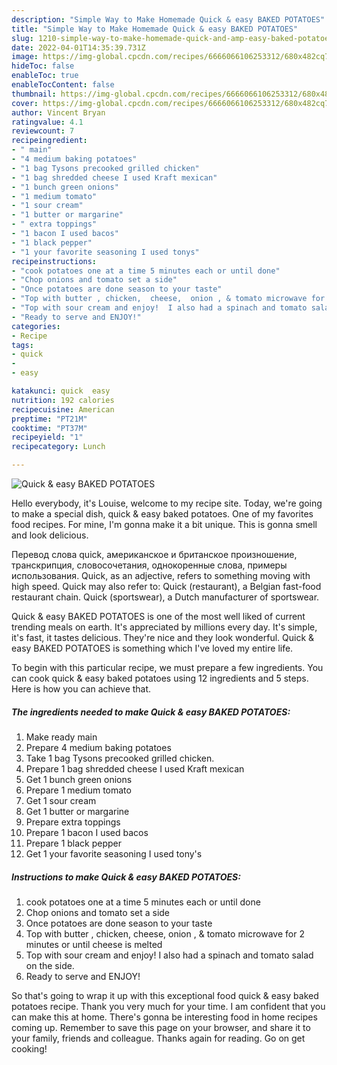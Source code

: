 ```yaml
---
description: "Simple Way to Make Homemade Quick & easy BAKED POTATOES"
title: "Simple Way to Make Homemade Quick & easy BAKED POTATOES"
slug: 1210-simple-way-to-make-homemade-quick-and-amp-easy-baked-potatoes
date: 2022-04-01T14:35:39.731Z
image: https://img-global.cpcdn.com/recipes/6666066106253312/680x482cq70/quick-easy-baked-potatoes-recipe-main-photo.jpg
hideToc: false
enableToc: true
enableTocContent: false
thumbnail: https://img-global.cpcdn.com/recipes/6666066106253312/680x482cq70/quick-easy-baked-potatoes-recipe-main-photo.jpg
cover: https://img-global.cpcdn.com/recipes/6666066106253312/680x482cq70/quick-easy-baked-potatoes-recipe-main-photo.jpg
author: Vincent Bryan
ratingvalue: 4.1
reviewcount: 7
recipeingredient:
- " main"
- "4 medium baking potatoes"
- "1 bag Tysons precooked grilled chicken"
- "1 bag shredded cheese I used Kraft mexican"
- "1 bunch green onions"
- "1 medium tomato"
- "1 sour cream"
- "1 butter or margarine"
- " extra toppings"
- "1 bacon I used bacos"
- "1 black pepper"
- "1 your favorite seasoning I used tonys"
recipeinstructions:
- "cook potatoes one at a time 5 minutes each or until done"
- "Chop onions and tomato set a side"
- "Once potatoes are done season to your taste"
- "Top with butter , chicken,  cheese,  onion , & tomato microwave for 2 minutes  or until cheese is melted"
- "Top with sour cream and enjoy!  I also had a spinach and tomato salad on the side."
- "Ready to serve and ENJOY!"
categories:
- Recipe
tags:
- quick
- 
- easy

katakunci: quick  easy 
nutrition: 192 calories
recipecuisine: American
preptime: "PT21M"
cooktime: "PT37M"
recipeyield: "1"
recipecategory: Lunch

---
```



![Quick & easy BAKED POTATOES](https://img-global.cpcdn.com/recipes/6666066106253312/680x482cq70/quick-easy-baked-potatoes-recipe-main-photo.jpg)

Hello everybody, it's Louise, welcome to my recipe site. Today, we're going to make a special dish, quick & easy baked potatoes. One of my favorites food recipes. For mine, I'm gonna make it a bit unique. This is gonna smell and look delicious.

Перевод слова quick, американское и британское произношение, транскрипция, словосочетания, однокоренные слова, примеры использования. Quick, as an adjective, refers to something moving with high speed. Quick may also refer to: Quick (restaurant), a Belgian fast-food restaurant chain. Quick (sportswear), a Dutch manufacturer of sportswear.

Quick & easy BAKED POTATOES is one of the most well liked of current trending meals on earth. It's appreciated by millions every day. It's simple, it's fast, it tastes delicious. They're nice and they look wonderful. Quick & easy BAKED POTATOES is something which I've loved my entire life.


To begin with this particular recipe, we must prepare a few ingredients. You can cook quick & easy baked potatoes using 12 ingredients and 5 steps. Here is how you can achieve that.

<!--inarticleads1-->

##### The ingredients needed to make Quick & easy BAKED POTATOES:

1. Make ready  main
1. Prepare 4 medium baking potatoes
1. Take 1 bag Tysons precooked grilled chicken.
1. Prepare 1 bag shredded cheese I used Kraft mexican
1. Get 1 bunch green onions
1. Prepare 1 medium tomato
1. Get 1 sour cream
1. Get 1 butter or margarine
1. Prepare  extra toppings
1. Prepare 1 bacon I used bacos
1. Prepare 1 black pepper
1. Get 1 your favorite seasoning I used tony&#39;s




<!--inarticleads2-->

##### Instructions to make Quick & easy BAKED POTATOES:

1. cook potatoes one at a time 5 minutes each or until done
1. Chop onions and tomato set a side
1. Once potatoes are done season to your taste
1. Top with butter , chicken,  cheese,  onion , & tomato microwave for 2 minutes  or until cheese is melted
1. Top with sour cream and enjoy!  I also had a spinach and tomato salad on the side.
1. Ready to serve and ENJOY!



So that's going to wrap it up with this exceptional food quick & easy baked potatoes recipe. Thank you very much for your time. I am confident that you can make this at home. There's gonna be interesting food in home recipes coming up. Remember to save this page on your browser, and share it to your family, friends and colleague. Thanks again for reading. Go on get cooking!

